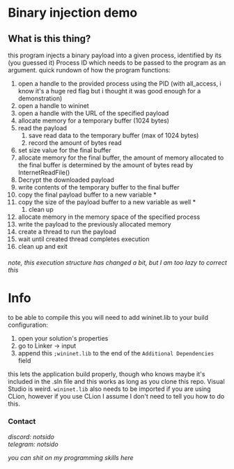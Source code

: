 # Binary injection demo

## What is this thing?
this program injects a binary payload into a given process, identified by its (you guessed it) Process ID which needs to be passed to the program as an argument. quick rundown of how the program functions:

1. open a handle to the provided process using the PID (with all_access, i know it's a huge red flag but i thought it was good enough for a demonstration)
2. open a handle to wininet
3. open a handle with the URL of the specified payload
4. allocate memory for a temporary buffer (1024 bytes)
5. read the payload
    1. save read data to the temporary buffer (max of 1024 bytes)
    2. record the amount of bytes read
6. set size value for the final buffer
7. allocate memory for the final buffer, the amount of memory allocated to the final buffer is determined by the amount of bytes read by InternetReadFile()
8. Decrypt the downloaded payload
9. write contents of the temporary buffer to the final buffer
10. copy the final payload buffer to a new variable *
11. copy the size of the payload buffer to a new variable as well *
    1. clean up
12. allocate memory in the memory space of the specified process
13. write the payload to the previously allocated memory
14. create a thread to run the payload
15. wait until created thread completes execution
16. clean up and exit

###### note, this execution structure has changed a bit, but I am too lazy to correct this

# Info
to be able to compile this you will need to add wininet.lib to your build configuration:

1. open your solution's properties
2. go to Linker -> input
3. append this ```;wininet.lib``` to the end of the ```Additional Dependencies``` field

this lets the application build properly, though who knows maybe it's included in the .sln file and this works as long as you clone this repo. Visual Studio is weird.
```wininet.lib``` also needs to be imported if you are using CLion, however if you use CLion I assume I don't need to tell you how to do this.


### Contact
*discord: notsido*\
*telegram: notsido*

*you can shit on my programming skills here*
